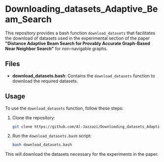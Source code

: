 # Downloading_datasets_Adaptive_Beam_Search


This repository provides a bash function `download_datasets` that facilitates the download of datasets used in the experimental section of the paper **"Distance Adaptive Beam Search for Provably Accurate Graph-Based Near Neighbor Search"** for non-navigable graphs.

## Files

* **download\_datasets.bash**: Contains the `download_datasets` function to download the required datasets.

## Usage

To use the `download_datasets` function, follow these steps:

1. Clone the repository:

   ```bash
   git clone https://github.com/Al-Jazzazi/Downloading_datasets_Adaptive_Beam_Search.git
   ```

2. Run the `download_datasets.bash` script:

   ```bash
   bash download_datasets.bash
   ```

This will download the datasets necessary for the experiments in the paper.

